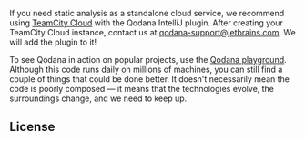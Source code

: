 [//]: # (title: Qodana as a Service)

If you need static analysis as a standalone cloud service, we recommend using [TeamCity Cloud](https://www.jetbrains.com/teamcity/cloud/) with the Qodana IntelliJ plugin. After creating your TeamCity Cloud instance, contact us at [qodana-support@jetbrains.com](mailto:qodana-support@jetbrains.com). We will add the plugin to it!

To see Qodana in action on popular projects, use the [Qodana playground](https://qodana.teamcity.com). Although this code runs daily on millions of machines, you can still find a couple of things that could be done better.
It doesn't necessarily mean the code is poorly composed&nbsp;&mdash; it means that the technologies evolve, the surroundings change, and we need to keep up.

## License

<include src="lib_qd.xml" include-id="license-info"/>